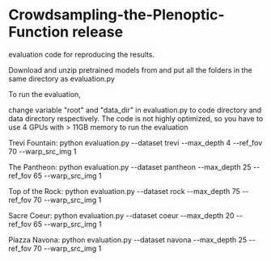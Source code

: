# Crowdsampling-the-Plenoptic-Function release 

evaluation code for reproducing the results.

Download and unzip pretrained models from and put all the folders in the same directory as evaluation.py


To run the evaluation, 

change variable "root" and "data_dir" in evaluation.py to code directory and data directory respectively. The code is not highly optimized, so you have to use 4 GPUs with > 11GB memory to run the evaluation 

Trevi Fountain: python evaluation.py --dataset trevi --max_depth 4 --ref_fov 70 --warp_src_img 1

The Pantheon: python evaluation.py --dataset pantheon --max_depth 25 --ref_fov 65 --warp_src_img 1

Top of the Rock: python evaluation.py --dataset rock --max_depth 75 --ref_fov 70 --warp_src_img 1

Sacre Coeur: python evaluation.py --dataset coeur --max_depth 20 --ref_fov 65 --warp_src_img 1

Piazza Navona: python evaluation.py --dataset navona --max_depth 25 --ref_fov 70 --warp_src_img 1
